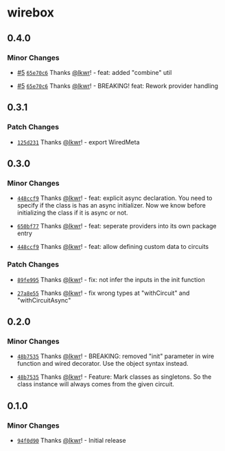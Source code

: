 # wirebox

## 0.4.0

### Minor Changes

- [#5](https://github.com/lkwr/wirebox/pull/5) [`65e70c6`](https://github.com/lkwr/wirebox/commit/65e70c64f9927343f5a9ee8d244d5cb17c555967) Thanks [@lkwr](https://github.com/lkwr)! - feat: added "combine" util

- [#5](https://github.com/lkwr/wirebox/pull/5) [`65e70c6`](https://github.com/lkwr/wirebox/commit/65e70c64f9927343f5a9ee8d244d5cb17c555967) Thanks [@lkwr](https://github.com/lkwr)! - BREAKING! feat: Rework provider handling

## 0.3.1

### Patch Changes

- [`125d231`](https://github.com/lkwr/wirebox/commit/125d231f2bdbe040880037fb345056011dca9517) Thanks [@lkwr](https://github.com/lkwr)! - export WiredMeta

## 0.3.0

### Minor Changes

- [`448ccf9`](https://github.com/lkwr/wirebox/commit/448ccf9b9639676e6452fbaef7f05a57e81f2046) Thanks [@lkwr](https://github.com/lkwr)! - feat: explicit async declaration. You need to specify if the class is has an async initializer. Now we know before initializing the class if it is async or not.

- [`650bf77`](https://github.com/lkwr/wirebox/commit/650bf77fa8b61501491be7c0e32cc890bdb45613) Thanks [@lkwr](https://github.com/lkwr)! - feat: seperate providers into its own package entry

- [`448ccf9`](https://github.com/lkwr/wirebox/commit/448ccf9b9639676e6452fbaef7f05a57e81f2046) Thanks [@lkwr](https://github.com/lkwr)! - feat: allow defining custom data to circuits

### Patch Changes

- [`89fe995`](https://github.com/lkwr/wirebox/commit/89fe9950b46e380ecb1dda192e4542fcd790de81) Thanks [@lkwr](https://github.com/lkwr)! - fix: not infer the inputs in the init function

- [`27a8e55`](https://github.com/lkwr/wirebox/commit/27a8e5520baa2ff19c2753f2656df06e21bb09d3) Thanks [@lkwr](https://github.com/lkwr)! - fix wrong types at "withCircuit" and "withCircuitAsync"

## 0.2.0

### Minor Changes

- [`48b7535`](https://github.com/lkwr/wirebox/commit/48b75353e56adcdcb30589a8f635c1b356f113ff) Thanks [@lkwr](https://github.com/lkwr)! - BREAKING: removed "init" parameter in wire function and wired decorator. Use the object syntax instead.

- [`48b7535`](https://github.com/lkwr/wirebox/commit/48b75353e56adcdcb30589a8f635c1b356f113ff) Thanks [@lkwr](https://github.com/lkwr)! - Feature: Mark classes as singletons. So the class instance will always comes from the given circuit.

## 0.1.0

### Minor Changes

- [`94f0d90`](https://github.com/lkwr/wirebox/commit/94f0d907960e54be8a591220267d3551251e7f79) Thanks [@lkwr](https://github.com/lkwr)! - Initial release

